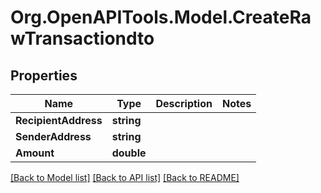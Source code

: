 # Org.OpenAPITools.Model.CreateRawTransactiondto

## Properties

Name | Type | Description | Notes
------------ | ------------- | ------------- | -------------
**RecipientAddress** | **string** |  | 
**SenderAddress** | **string** |  | 
**Amount** | **double** |  | 

[[Back to Model list]](../../README.md#documentation-for-models) [[Back to API list]](../../README.md#documentation-for-api-endpoints) [[Back to README]](../../README.md)

